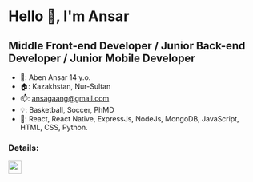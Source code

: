 # Hello 👋, I'm Ansar
## Middle Front-end Developer / Junior Back-end Developer / Junior Mobile Developer

- 👨: Aben Ansar 14 y.o.
- 🏠: Kazakhstan, Nur-Sultan
- 📫: ansagaang@gmail.com
- 💡: Basketball, Soccer, PhMD
- 🔑: React, React Native, ExpressJs, NodeJs, MongoDB, JavaScript, HTML, CSS, Python.

### Details:
<a href="https://www.instagram.com/ansarerlanaben"><img align="left" width="26px" src="https://upload.wikimedia.org/wikipedia/commons/thumb/a/a5/Instagram_icon.png/1024px-Instagram_icon.png" /></a>
